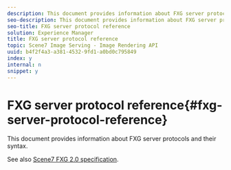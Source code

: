 ```yaml
---
description: This document provides information about FXG server protocols and their syntax.
seo-description: This document provides information about FXG server protocols and their syntax.
seo-title: FXG server protocol reference
solution: Experience Manager
title: FXG server protocol reference
topic: Scene7 Image Serving - Image Rendering API
uuid: b4f2f4a3-a381-4532-9fd1-a0bd0c795849
index: y
internal: n
snippet: y
---
```


# FXG server protocol reference{#fxg-server-protocol-reference}

This document provides information about FXG server protocols and their syntax.

See also [Scene7 FXG 2.0 specification](http://microsite.omniture.com/t2/help/en_US/s7/fxg/c_fxg.html). 
